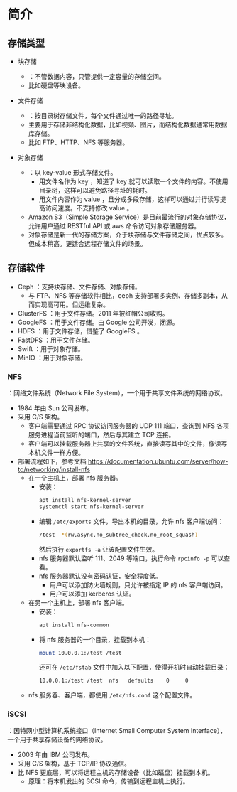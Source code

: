 # 简介

## 存储类型

- 块存储
  - ：不管数据内容，只管提供一定容量的存储空间。
  - 比如硬盘等块设备。

- 文件存储
  - ：按目录树存储文件，每个文件通过唯一的路径寻址。
  - 主要用于存储非结构化数据，比如视频、图片，而结构化数据通常用数据库存储。
  - 比如 FTP、HTTP、NFS 等服务器。

- 对象存储
  - ：以 key-value 形式存储文件。
    - 用文件名作为 key ，知道了 key 就可以读取一个文件的内容。不使用目录树，这样可以避免路径寻址的耗时。
    - 用文件内容作为 value ，且分成多段存储，这样可以通过并行读写提高访问速度。不支持修改 value 。
  - Amazon S3（Simple Storage Service）是目前最流行的对象存储协议，允许用户通过 RESTful API 或 aws 命令访问对象存储服务器。
  - 对象存储是新一代的存储方案，介于块存储与文件存储之间，优点较多。但成本稍高。更适合远程存储文件的场景。

## 存储软件

- Ceph ：支持块存储、文件存储、对象存储。
  - 与 FTP、NFS 等存储软件相比，ceph 支持部署多实例、存储多副本，从而实现高可用。但运维复杂。
- GlusterFS ：用于文件存储。2011 年被红帽公司收购。
- GoogleFS ：用于文件存储。由 Google 公司开发，闭源。
- HDFS ：用于文件存储，借鉴了 GoogleFS 。
- FastDFS ：用于文件存储。
- Swift ：用于对象存储。
- MinIO ：用于对象存储。

### NFS

：网络文件系统（Network File System），一个用于共享文件系统的网络协议。
- 1984 年由 Sun 公司发布。
- 采用 C/S 架构。
  - 客户端需要通过 RPC 协议访问服务器的 UDP 111 端口，查询到 NFS 各项服务进程当前监听的端口，然后与其建立 TCP 连接。
  - 客户端可以挂载服务器上共享的文件系统，直接读写其中的文件，像读写本机文件一样方便。
- 部署流程如下，参考文档 <https://documentation.ubuntu.com/server/how-to/networking/install-nfs>
  - 在一个主机上，部署 nfs 服务器。
    - 安装：
      ```sh
      apt install nfs-kernel-server
      systemctl start nfs-kernel-server
      ```
    - 编辑 `/etc/exports` 文件，导出本机的目录，允许 nfs 客户端访问：
      ```sh
      /test  *(rw,async,no_subtree_check,no_root_squash)
      ```
      然后执行 `exportfs -a` 让该配置文件生效。
    - nfs 服务器默认监听 111、2049 等端口，执行命令 `rpcinfo -p` 可以查看。
    - nfs 服务器默认没有密码认证，安全程度低。
      - 用户可以添加防火墙规则，只允许被指定 IP 的 nfs 客户端访问。
      - 用户可以添加 kerberos 认证。
  - 在另一个主机上，部署 nfs 客户端。
    - 安装：
      ```sh
      apt install nfs-common
      ```
    - 将 nfs 服务器的一个目录，挂载到本机：
      ```sh
      mount 10.0.0.1:/test /test
      ```
      还可在 `/etc/fstab` 文件中加入以下配置，使得开机时自动挂载目录：
      ```sh
      10.0.0.1:/test /test  nfs   defaults    0     0
      ```
  - nfs 服务器、客户端，都使用 `/etc/nfs.conf` 这个配置文件。

### iSCSI

：因特网小型计算机系统接口（Internet Small Computer System Interface），一个用于共享存储设备的网络协议。
- 2003 年由 IBM 公司发布。
- 采用 C/S 架构，基于 TCP/IP 协议通信。
- 比 NFS 更底层，可以将远程主机的存储设备（比如磁盘）挂载到本机。
  - 原理：将本机发出的 SCSI 命令，传输到远程主机上执行。
